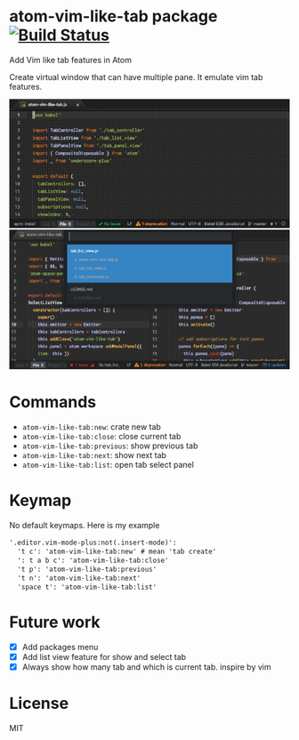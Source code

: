 # atom-vim-like-tab package [![Build Status](https://travis-ci.org/Kesin11/atom-vim-like-tab.svg?branch=master)](https://travis-ci.org/Kesin11/atom-vim-like-tab)

Add Vim like tab features in Atom

Create virtual window that can have multiple pane.
It emulate vim tab features.

![atom-vim-like-tab.gif](https://raw.githubusercontent.com/Kesin11/atom-vim-like-tab/images/images/atom-vim-like-tab1_2.gif)
![tab_list_view.png](https://raw.githubusercontent.com/Kesin11/atom-vim-like-tab/images/images/tab_list_view.png)

# Commands
- `atom-vim-like-tab:new`: crate new tab
- `atom-vim-like-tab:close`: close current tab
- `atom-vim-like-tab:previous`: show previous tab
- `atom-vim-like-tab:next`: show next tab
- `atom-vim-like-tab:list`: open tab select panel

# Keymap

No default keymaps.
Here is my example

```
'.editor.vim-mode-plus:not(.insert-mode)':
  't c': 'atom-vim-like-tab:new' # mean 'tab create'
  ': t a b c': 'atom-vim-like-tab:close'
  't p': 'atom-vim-like-tab:previous'
  't n': 'atom-vim-like-tab:next'
  'space t': 'atom-vim-like-tab:list'
```

# Future work
- [x] Add packages menu
- [x] Add list view feature for show and select tab
- [x] Always show how many tab and which is current tab. inspire by vim

# License
MIT
